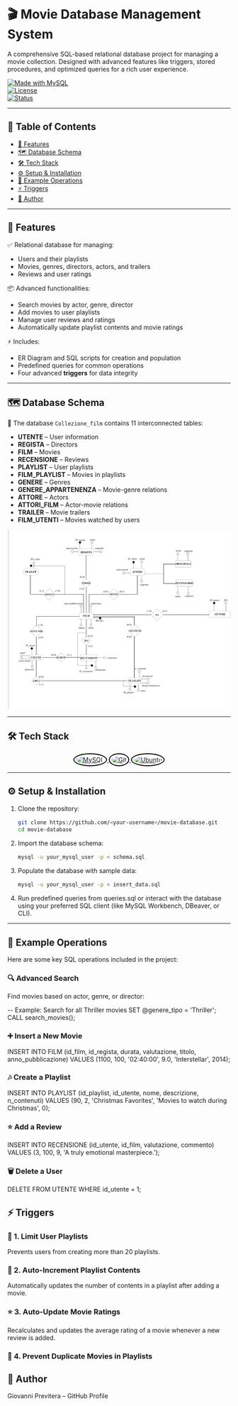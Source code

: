 # 🎬 Movie Database Management System

A comprehensive SQL-based relational database project for managing a movie collection. Designed with advanced features like triggers, stored procedures, and optimized queries for a rich user experience.  

[![Made with MySQL](https://img.shields.io/badge/Made%20with-MySQL-blue?style=for-the-badge&logo=mysql)](https://www.mysql.com/)  
[![License](https://img.shields.io/badge/license-MIT-green?style=for-the-badge)](LICENSE)  
[![Status](https://img.shields.io/badge/status-active-brightgreen?style=for-the-badge)]()  

---

## 📑 Table of Contents

- [🎯 Features](#-features)
- [🗺️ Database Schema](#-database-schema)
- [🛠 Tech Stack](#-tech-stack)
- [⚙️ Setup & Installation](#️-setup--installation)
- [📖 Example Operations](#-example-operations)
- [⚡ Triggers](#-triggers)
- [👤 Author](#-author)
  

---

## 🎯 Features

✅ Relational database for managing:
- Users and their playlists  
- Movies, genres, directors, actors, and trailers  
- Reviews and user ratings  

📦 Advanced functionalities:
- Search movies by actor, genre, director  
- Add movies to user playlists  
- Manage user reviews and ratings  
- Automatically update playlist contents and movie ratings  

⚡ Includes:
- ER Diagram and SQL scripts for creation and population  
- Predefined queries for common operations  
- Four advanced **triggers** for data integrity

---

## 🗺️ Database Schema

📌 The database `Collezione_film` contains 11 interconnected tables:  

- **UTENTE** – User information  
- **REGISTA** – Directors  
- **FILM** – Movies  
- **RECENSIONE** – Reviews  
- **PLAYLIST** – User playlists  
- **FILM_PLAYLIST** – Movies in playlists  
- **GENERE** – Genres  
- **GENERE_APPARTENENZA** – Movie-genre relations  
- **ATTORE** – Actors  
- **ATTORI_FILM** – Actor-movie relations  
- **TRAILER** – Movie trailers  
- **FILM_UTENTI** – Movies watched by users  

![er_diagram](assets/er_diagram.png)

---

## 🛠 Tech Stack

<p align="center">
  <a href="https://www.mysql.com/" target="_blank">
    <img src="https://cdn.jsdelivr.net/gh/devicons/devicon/icons/mysql/mysql-original.svg" alt="MySQL" width="50" height="50" style="border-radius:50%; border:2px solid black; padding:4px; background:white;">
  </a>
  <a href="https://git-scm.com/" target="_blank">
    <img src="https://cdn.jsdelivr.net/gh/devicons/devicon/icons/git/git-original.svg" alt="Git" width="50" height="50" style="border-radius:50%; border:2px solid black; padding:4px; background:white;">
  </a>
  <a href="https://ubuntu.com/" target="_blank">
    <img src="https://cdn.jsdelivr.net/gh/devicons/devicon/icons/ubuntu/ubuntu-plain.svg" alt="Ubuntu" width="50" height="50" style="border-radius:50%; border:2px solid black; padding:4px; background:white;">
  </a>
</p>


---

## ⚙️ Setup & Installation

1. Clone the repository:
   ```bash
   git clone https://github.com/<your-username>/movie-database.git
   cd movie-database
   
2. Import the database schema:
    ```bash
    mysql -u your_mysql_user -p < schema.sql

3. Populate the database with sample data:
   ```bash
   mysql -u your_mysql_user -p < insert_data.sql

4. Run predefined queries from queries.sql or interact with the database using your preferred SQL client (like MySQL Workbench, DBeaver, or CLI).
   
---

## 📖 Example Operations
Here are some key SQL operations included in the project:

### 🔍 Advanced Search

Find movies based on actor, genre, or director:

-- Example: Search for all Thriller movies
SET @genere_tipo = 'Thriller';
CALL search_movies();

### ➕ Insert a New Movie

INSERT INTO FILM (id_film, id_regista, durata, valutazione, titolo, anno_pubblicazione)
VALUES (1100, 100, '02:40:00', 9.0, 'Interstellar', 2014);

### 🎶 Create a Playlist

INSERT INTO PLAYLIST (id_playlist, id_utente, nome, descrizione, n_contenuti)
VALUES (90, 2, 'Christmas Favorites', 'Movies to watch during Christmas', 0);

### ⭐ Add a Review

INSERT INTO RECENSIONE (id_utente, id_film, valutazione, commento)
VALUES (3, 100, 9, 'A truly emotional masterpiece.');

### 🗑️ Delete a User

DELETE FROM UTENTE WHERE id_utente = 1;

## ⚡ Triggers
### 🛑 1. Limit User Playlists

Prevents users from creating more than 20 playlists.
### 🔄 2. Auto-Increment Playlist Contents

Automatically updates the number of contents in a playlist after adding a movie.
### ⭐ 3. Auto-Update Movie Ratings

Recalculates and updates the average rating of a movie whenever a new review is added.
### 🚫 4. Prevent Duplicate Movies in Playlists

## 👤 Author

Giovanni Previtera – GitHub Profile
























